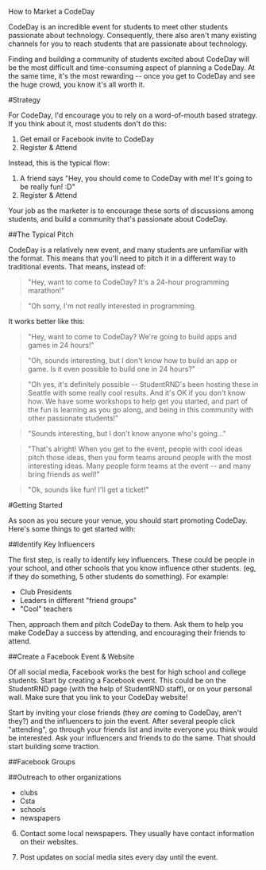 How to Market a CodeDay

CodeDay is an incredible event for students to meet other students passionate about technology. Consequently, there also aren't many existing channels for you to reach students that are passionate about technology.

Finding and building a community of students excited about CodeDay will be the most difficult and time-consuming aspect of planning a CodeDay. At the same time, it's the most rewarding -- once you get to CodeDay and see the huge crowd, you know it's all worth it. 

#Strategy

For CodeDay, I'd encourage you to rely on a word-of-mouth based strategy. If you think about it, most students don't do this:

1. Get email or Facebook invite to CodeDay
2. Register & Attend

Instead, this is the typical flow:

1. A friend says "Hey, you should come to CodeDay with me! It's going to be really fun! :D"
2. Register & Attend

Your job as the marketer is to encourage these sorts of discussions among students, and build a community that's passionate about CodeDay. 

##The Typical Pitch

CodeDay is a relatively new event, and many students are unfamiliar with the format. This means that you'll need to pitch it in a different way to traditional events. That means, instead of:

>"Hey, want to come to CodeDay? It's a 24-hour programming marathon!"

>"Oh sorry, I'm not really interested in programming. 

It works better like this:

>"Hey, want to come to CodeDay? We're going to build apps and games in 24 hours!"

>"Oh, sounds interesting, but I don't know how to build an app or game. Is it even possible to build one in 24 hours?"

>"Oh yes, it's definitely possible -- StudentRND's been hosting these in Seattle with some really cool results. And it's OK if you don't know how. We have some workshops to help get you started, and part of the fun is learning as you go along, and being in this community with other passionate students!"

>"Sounds interesting, but I don't know anyone who's going..."

>"That's alright! When you get to the event, people with cool ideas pitch those ideas, then you form teams around people with the most interesting ideas. Many people form teams at the event -- and many bring friends as well!"

>"Ok, sounds like fun! I'll get a ticket!" 

#Getting Started

As soon as you secure your venue, you should start promoting CodeDay. Here's some things to get started with:

##Identify Key Influencers

The first step, is really to identify key influencers. These could be people in your school, and other schools that you know influence other students. (eg, if they do something, 5 other students do something). For example: 

* Club Presidents
* Leaders in different "friend groups"
* "Cool" teachers

Then, approach them and pitch CodeDay to them. Ask them to help you make CodeDay a success by attending, and encouraging their friends to attend. 

##Create a Facebook Event & Website

Of all social media, Facebook works the best for high school and college students. Start by creating a Facebook event. This could be on the StudentRND page (with the help of StudentRND staff), or on your personal wall. Make sure that you link to your CodeDay website!

Start by inviting your close friends (they *are* coming to CodeDay, aren't they?) and the influencers to join the event. After several people click "attending", go through your friends list and invite everyone you think would be interested. Ask your influencers and friends to do the same. That should start building some traction. 

##Facebook Groups

##Outreach to other organizations

 * clubs
 * Csta
 * schools
 * newspapers

  6. Contact some local newspapers. They usually have contact information on their websites. 

  7. Post updates on social media sites every day until the event.